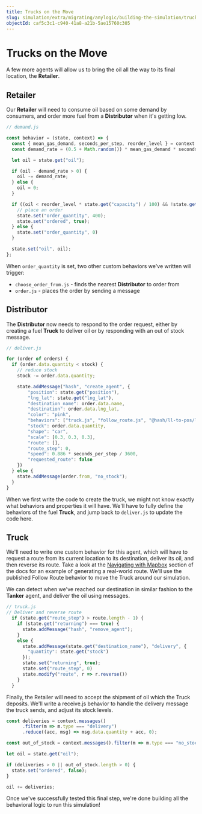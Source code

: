 ```yaml
---
title: Trucks on the Move
slug: simulation/extra/migrating/anylogic/building-the-simulation/trucks-on-the-move
objectId: caf5c3c1-c940-41a8-a21b-5ae15760c305
---
```


# Trucks on the Move

A few more agents will allow us to bring the oil all the way to its final location, the **Retailer**.

## Retailer

Our **Retailer** will need to consume oil based on some demand by consumers, and order more fuel from a **Distributor** when it's getting low.

```javascript
// demand.js

const behavior = (state, context) => {
  const { mean_gas_demand, seconds_per_step, reorder_level } = context.globals();
  const demand_rate = (0.5 + Math.random()) * mean_gas_demand * seconds_per_step;

  let oil = state.get("oil");

  if (oil - demand_rate > 0) {
    oil -= demand_rate;
  } else {
    oil = 0;
  }

  if ((oil < reorder_level * state.get("capacity") / 100) && !state.get("ordered")) {
    // place an order
    state.set("order_quantity", 400);
    state.set("ordered", true);
  } else {
    state.set("order_quantity", 0)
  }

  state.set("oil", oil);
};
```


When `order_quantity` is set, two other custom behaviors we've written will trigger:

* `choose_order_from.js` - finds the nearest **Distributor** to order from
* `order.js` -  places the order by sending a message

## Distributor

The **Distributor** now needs to respond to the order request, either by creating a fuel **Truck** to deliver oil or by responding with an out of stock message.

```javascript
// deliver.js

for (order of orders) {
  if (order.data.quantity < stock) {
    // reduce stock
    stock -= order.data.quantity;

    state.addMessage("hash", "create_agent", {
        "position": state.get("position"),
        "lng_lat": state.get("lng_lat"),
        "destination_name": order.data.name,
        "destination": order.data.lng_lat,
        "color": "pink",
        "behaviors": ["truck.js", "follow_route.js", "@hash/ll-to-pos/ll_to_pos.js"],
        "stock": order.data.quantity,
        "shape": "car",
        "scale": [0.3, 0.3, 0.3],
        "route": [],
        "route_step": 0,
        "speed": 0.886 * seconds_per_step / 3600,
        "requested_route": false
    })
  } else {
    state.addMessage(order.from, "no_stock");
  }
}
```


When we first write the code to create the truck, we might not know exactly what behaviors and properties it will have. We'll have to fully define the behaviors of the fuel **Truck**, and jump back to `deliver.js` to update the code here.

## Truck

We'll need to write one custom behavior for this agent, which will have to request a route from its current location to its destination, deliver its oil, and then reverse its route. Take a look at the [Navigating with Mapbox](/docs/simulation/creating-simulations/agent-messages/built-in-message-handlers#navigation-with-mapbox) section of the docs for an example of generating a real-world route. We'll use the published Follow Route behavior to move the Truck around our simulation.

We can detect when we've reached our destination in similar fashion to the **Tanker** agent, and deliver the oil using messages.

```javascript
// truck.js
// Deliver and reverse route
  if (state.get("route_step") > route.length - 1) {
    if (state.get("returning") === true) {
      state.addMessage("hash", "remove_agent");
    }
    else {
      state.addMessage(state.get("destination_name"), "delivery", {
        "quantity": state.get("stock")
      });
      state.set("returning", true);
      state.set("route_step", 0)
      state.modify("route", r => r.reverse())
    }
  }
```


Finally, the Retailer will need to accept the shipment of oil which the Truck deposits. We'll write a receive.js behavior to handle the delivery message the truck sends, and adjust its stock levels.

```javascript
const deliveries = context.messages()
      .filter(m => m.type === "delivery")
      .reduce((acc, msg) => msg.data.quantity + acc, 0);

const out_of_stock = context.messages().filter(m => m.type === "no_stock");

let oil = state.get("oil");

if (deliveries > 0 || out_of_stock.length > 0) {
  state.set("ordered", false);
}

oil += deliveries;
```

Once we've successfully tested this final step, we're done building all the behavioral logic to run this simulation!

